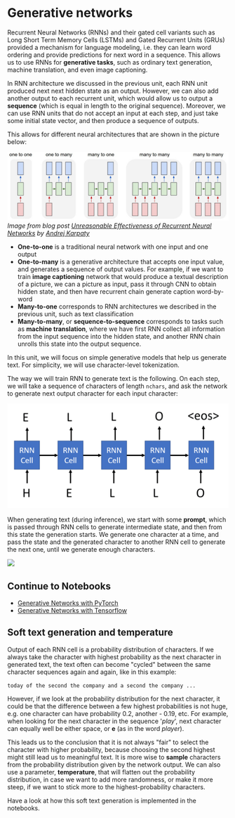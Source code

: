 # Generative networks

Recurrent Neural Networks (RNNs) and their gated cell variants such as Long Short Term Memory Cells (LSTMs) and Gated Recurrent Units (GRUs) provided a mechanism for language modeling, i.e. they can learn word ordering and provide predictions for next word in a sequence. This allows us to use RNNs for **generative tasks**, such as ordinary text generation, machine translation, and even image captioning.

In RNN architecture we discussed in the previous unit, each RNN unit produced next next hidden state as an output. However, we can also add another output to each recurrent unit, which would allow us to output a **sequence** (which is equal in length to the original sequence). Moreover, we can use RNN units that do not accept an input at each step, and just take some initial state vector, and then produce a sequence of outputs.

This allows for different neural architectures that are shown in the picture below:

![Image showing common recurrent neural network patterns.](images/unreasonable-effectiveness-of-rnn.jpg)
*Image from blog post [Unreasonable Effectiveness of Recurrent Neural Networks](http://karpathy.github.io/2015/05/21/rnn-effectiveness/) by [Andrej Karpaty](http://karpathy.github.io/)*

* **One-to-one** is a traditional neural network with one input and one output
* **One-to-many** is a generative architecture that accepts one input value, and generates a sequence of output values. For example, if we want to train **image captioning** network that would produce a textual description of a picture, we can a picture as input, pass it through CNN to obtain hidden state, and then have recurrent chain generate caption word-by-word
* **Many-to-one** corresponds to RNN architectures we described in the previous unit, such as text classification
* **Many-to-many**, or **sequence-to-sequence** corresponds to tasks such as **machine translation**, where we have first RNN collect all information from the input sequence into the hidden state, and another RNN chain unrolls this state into the output sequence.

In this unit, we will focus on simple generative models that help us generate text. For simplicity, we will use character-level tokenization.

The way we will train RNN to generate text is the following. On each step, we will take a sequence of characters of length `nchars`, and ask the network to generate next output character for each input character:

![Image showing an example RNN generation of the word 'HELLO'.](images/rnn-generate.png)

When generating text (during inference), we start with some **prompt**, which is passed through RNN cells to generate intermediate state, and then from this state the generation starts. We generate one character at a time, and pass the state and the generated character to another RNN cell to generate the next one, until we generate enough characters.

<img src="images/rnn-generate-ing.png" width="60%"/>

## Continue to Notebooks

* [Generative Networks with PyTorch](GenerativePyTorch.ipynb)
* [Generative Networks with Tensorflow](GenerativeTF.ipynb)

## Soft text generation and temperature

Output of each RNN cell is a probability distribution of characters. If we always take the character with highest probability as the next character in generated text, the text often can become "cycled" between the same character sequences again and again, like in this example:

```
today of the second the company and a second the company ...
```

However, if we look at the probability distribution for the next character, it could be that the difference between a few highest probabilities is not huge, e.g. one character can have probability 0.2, another - 0.19, etc. For example, when looking for the next character in the sequence '*play*', next character can equally well be either space, or **e** (as in the word *player*).

This leads us to the conclusion that it is not always "fair" to select the character with higher probability, because choosing the second highest might still lead us to meaningful text. It is more wise to **sample** characters from the probability distribution given by the network output. We can also use a parameter, **temperature**, that will flatten out the probability distribution, in case we want to add more randomness, or make it more steep, if we want to stick more to the highest-probability characters.

Have a look at how this soft text generation is implemented in the notebooks.
